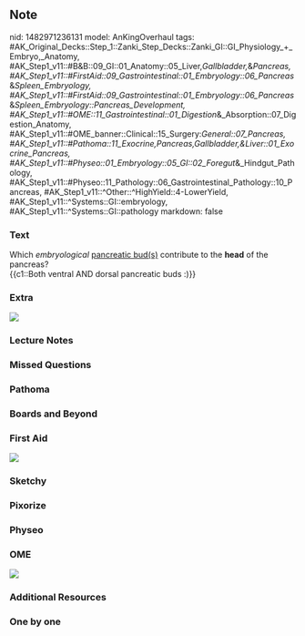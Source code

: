 ## Note
nid: 1482971236131
model: AnKingOverhaul
tags: #AK_Original_Decks::Step_1::Zanki_Step_Decks::Zanki_GI::GI_Physiology_+_Embryo,_Anatomy, #AK_Step1_v11::#B&B::09_GI::01_Anatomy::05_Liver,_Gallbladder,_&_Pancreas, #AK_Step1_v11::#FirstAid::09_Gastrointestinal::01_Embryology::06_Pancreas_&_Spleen_Embryology, #AK_Step1_v11::#FirstAid::09_Gastrointestinal::01_Embryology::06_Pancreas_&_Spleen_Embryology::Pancreas_Development, #AK_Step1_v11::#OME::11_Gastrointestinal::01_Digestion_&_Absorption::07_Digestion_Anatomy, #AK_Step1_v11::#OME_banner::Clinical::15_Surgery:_General::07_Pancreas, #AK_Step1_v11::#Pathoma::11_Exocrine,Pancreas,Gallbladder,&Liver::01_Exocrine_Pancreas, #AK_Step1_v11::#Physeo::01_Embryology::05_GI::02_Foregut_&_Hindgut_Pathology, #AK_Step1_v11::#Physeo::11_Pathology::06_Gastrointestinal_Pathology::10_Pancreas, #AK_Step1_v11::^Other::^HighYield::4-LowerYield, #AK_Step1_v11::^Systems::GI::embryology, #AK_Step1_v11::^Systems::GI::pathology
markdown: false

### Text
<div>
  Which <i>embryological</i> <u>pancreatic bud(s)</u> contribute to
  the <b>head</b> of the pancreas?
  <div>
    {{c1::Both ventral AND dorsal pancreatic buds :)}}
  </div>
</div>

### Extra
<img src="paste-32680406155621.jpg">

### Lecture Notes


### Missed Questions


### Pathoma


### Boards and Beyond


### First Aid
<img src="tmph2GkXa.png">

### Sketchy


### Pixorize


### Physeo


### OME
<div class="ome-widget">
  <a href=
  "https://onlinemeded.org/spa/surgery-general/pancreas/acquire?ref=anki">
  <img src="_OME_AnkiFlashcards_Lesson_3.png"></a>
</div>

### Additional Resources


### One by one

